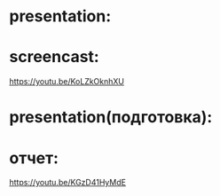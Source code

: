 # presentation:

# screencast:
https://youtu.be/KoLZkOknhXU

# presentation(подготовка):

# отчет:
https://youtu.be/KGzD41HyMdE
